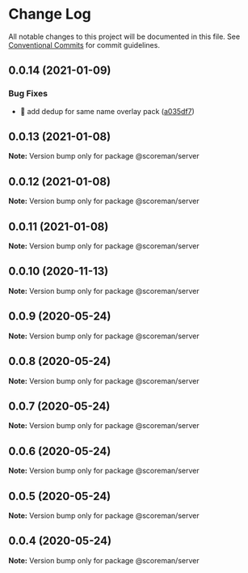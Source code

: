 # Change Log

All notable changes to this project will be documented in this file.
See [Conventional Commits](https://conventionalcommits.org) for commit guidelines.

## 0.0.14 (2021-01-09)


### Bug Fixes

* :bug: add dedup for same name overlay pack ([a035df7](https://github.com/N0NamedGuy/scoreman/commit/a035df70551b15117e127b2ab8acc8ca2857e5ff))





## 0.0.13 (2021-01-08)

**Note:** Version bump only for package @scoreman/server





## 0.0.12 (2021-01-08)

**Note:** Version bump only for package @scoreman/server





## 0.0.11 (2021-01-08)

**Note:** Version bump only for package @scoreman/server





## 0.0.10 (2020-11-13)

**Note:** Version bump only for package @scoreman/server





## 0.0.9 (2020-05-24)

**Note:** Version bump only for package @scoreman/server





## 0.0.8 (2020-05-24)

**Note:** Version bump only for package @scoreman/server





## 0.0.7 (2020-05-24)

**Note:** Version bump only for package @scoreman/server





## 0.0.6 (2020-05-24)

**Note:** Version bump only for package @scoreman/server





## 0.0.5 (2020-05-24)

**Note:** Version bump only for package @scoreman/server





## 0.0.4 (2020-05-24)

**Note:** Version bump only for package @scoreman/server
